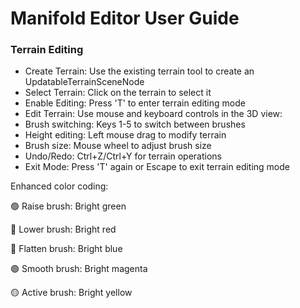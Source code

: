 # Manifold Editor User Guide


### Terrain Editing
- Create Terrain: Use the existing terrain tool to create an UpdatableTerrainSceneNode
- Select Terrain: Click on the terrain to select it
- Enable Editing: Press 'T' to enter terrain editing mode
- Edit Terrain: Use mouse and keyboard controls in the 3D view:
- Brush switching: Keys 1-5 to switch between brushes
- Height editing: Left mouse drag to modify terrain
- Brush size: Mouse wheel to adjust brush size
- Undo/Redo: Ctrl+Z/Ctrl+Y for terrain operations
- Exit Mode: Press 'T' again or Escape to exit terrain editing mode


Enhanced color coding:

🟢 Raise brush: Bright green

🔴 Lower brush: Bright red

🔵 Flatten brush: Bright blue

🟣 Smooth brush: Bright magenta

🟡 Active brush: Bright yellow


